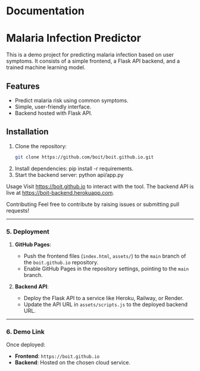 # Documentation

# Malaria Infection Predictor

This is a demo project for predicting malaria infection based on user symptoms. It consists of a simple frontend, a Flask API backend, and a trained machine learning model.

## Features
- Predict malaria risk using common symptoms.
- Simple, user-friendly interface.
- Backend hosted with Flask API.

## Installation
1. Clone the repository:
   ```bash
   git clone https://github.com/boit/boit.github.io.git

2. Install dependencies:
pip install -r requirements.
3. Start the backend server:
python api/app.py

Usage
Visit https://boit.github.io to interact with the tool. The backend API is live at https://boit-backend.herokuapp.com.

Contributing
Feel free to contribute by raising issues or submitting pull requests!


---

### **5. Deployment**

1. **GitHub Pages**:
   - Push the frontend files (`index.html`, `assets/`) to the `main` branch of the `boit.github.io` repository.
   - Enable GitHub Pages in the repository settings, pointing to the `main` branch.

2. **Backend API**:
   - Deploy the Flask API to a service like Heroku, Railway, or Render.
   - Update the API URL in `assets/scripts.js` to the deployed backend URL.

---

### **6. Demo Link**
Once deployed:
- **Frontend**: `https://boit.github.io`
- **Backend**: Hosted on the chosen cloud service.

